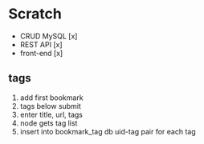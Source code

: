 # Scratch
- CRUD MySQL [x]
- REST API [x]
- front-end [x]

## tags
1. add first bookmark
2. tags below submit
3. enter title, url, tags
4. node gets tag list
5. insert into bookmark_tag db uid-tag pair for each tag
